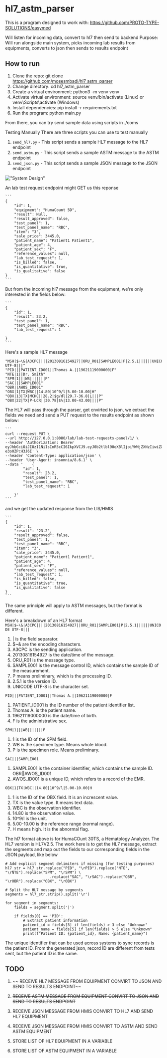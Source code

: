 # hl7_astm_parser

This is a program designed to work with: https://github.com/PROTO-TYPE-SOLUTIONS/easymed

Will listen for incoming data, convert to hl7 then send to backend
Purpose: Will run alongside main system, picks incoming lab results 
from equipments, converts to json then sends to results endpoint

## How to run
1. Clone the repo: git clone https://github.com/mosesmbadi/hl7_astm_parser
2. Change directory: cd hl7_astm_parser
3. Create a virtual environment: python3 -m venv venv
4. Activate virtual environment: source venv/bin/activate (Linux) or venv\Scripts\activate (Windows)
5. Install dependencies: pip install -r requirements.txt
6. Run the program: python main.py

From there, you can try send sample data using scripts in ./coms

Testing Manually
There are three scripts you can use to test manually

1. `send_hl7.py` - This script sends a sample HL7 message to the HL7 endpoint
2. `send_astm.py` - This script sends a sample ASTM message to the ASTM endpoint
3. `send_json.py` - This script sends a sample JSON message to the JSON endpoint


!["System Design"](docs/LIS_Interfacing_Chart.drawio.png)


An lab test request endpoint might GET us this reponse 
    
    ```
    {
        "id": 1,
        "equipment": "HumaCount 5D",
        "result": Null,
        "result_approved": false,
        "test_panel": 1,
        "test_panel_name": "RBC",
        "item": "3",
        "sale_price": 3445.0,
        "patient_name": "Patient1 Patient1",
        "patient_age": 4,
        "patient_sex": "F",
        "reference_values": null,
        "lab_test_request": 1,
        "is_billed": false,
        "is_quantitative": true,
        "is_qualitative": false
    }
    ```

But from the incoming hl7 message from the equipment, we're only interested in the fields below:
    
    ```
    {
        "id": 1,
        "result": 23.2,
        "test_panel": 1,
        "test_panel_name": "RBC",
        "lab_test_request": 1
        
    }
    ```   

Here's a sample HL7 message

```
"MSH|$~\&|A3CPC||||20130816154927||ORU_R01|SAMPLE001|P|2.5.1||||||UNICODE UTF-8|||"
"PID|||PATIENT_ID001||Thomas A.||19621119000000|F"
"NTE|1||Dr. Smith"
"SPM|1|||WB|||||||P"
"SAC|||SAMPLE001"
"OBR||AWOS_ID001"
"OBX|1|TX|WBC||14.80|10^9/l|5.00-10.00|H"
"OBX|13|TX|MCHC||28.2|$g/dl|29.7-36.8|L|||P"
"OBX|22|TX|P-LCR||30.78|$%|13.00-43.00||||P"
```

The HL7 will pass through the parser, get cnvirted to json, we extract the fields we need and send a PUT request to the results endpoint as shown below:  

    ```
    curl --request PUT \
    --url http://127.0.0.1:8080/lab/lab-test-requests-panel/1/ \
    --header 'Authorization: Bearer eyJhbGciOiJIUzI1NiIsInR5cCI6IkpXVCJ9.eyJ0b2tlbl90eXBlIjoiYWNjZXNzIiwiZXhwIjoxNzM1NjU5MzI3LCJpYXQiOjE3MzM0OTkzMjcsImp0aSI6Ijk0MDhmM2JmYWM2YzQzODNhYWM3MTczYzUxZjQzNWNhIiwidXNlcl9pZCI6MSwiZW1haWwiOiJhZG1pbkBtYWlsLmNvbSIsImZpcnN0X25hbWUiOiJzeXNhZG1pbiIsInJvbGUiOiJzeXNhZG1pbiJ9.tgFIbkarWJFis8Y7O2cpeaUkr7q1Xq-e3o0ZPcH3J6I' \
    --header 'Content-Type: application/json' \
    --header 'User-Agent: insomnia/8.6.1' \
    --data '	{
            "id": 1,
            "result": 23.2,
            "test_panel": 1,
            "test_panel_name": "RBC",
            "lab_test_request": 1
            
        }'
    ```

and we get the updated response from the LIS/HMIS
   
    ```
    {
        "id": 1,
        "result": "23.2",
        "result_approved": false,
        "test_panel": 1,
        "test_panel_name": "RBC",
        "item": "3",
        "sale_price": 3445.0,
        "patient_name": "Patient1 Patient1",
        "patient_age": 4,
        "patient_sex": "F",
        "reference_values": null,
        "lab_test_request": 1,
        "is_billed": false,
        "is_quantitative": true,
        "is_qualitative": false
    }
    ```

The same principle will apply to ASTM messages, but the format is different.

Here's  a breakdown of an HL7 format
```MSH|$~\&|A3CPC||||20130816154927||ORU_R01|SAMPLE001|P|2.5.1||||||UNICODE UTF-8|||```
1. | is the field separator.
2. $~\& are the encoding characters.
3. A3CPC is the sending application.
4. 20130816154927 is the date/time of the message.
5. ORU_R01 is the message type.
6. SAMPLE001 is the message control ID, which contains the sample ID
of the measurement.
7. P means preliminary, which is the processing ID.
8. 2.5.1 is the version ID.
9. UNICODE UTF-8 is the character set.

```PID|||PATIENT_ID001||Thomas A.||19621119000000|F```
1. PATIENT_ID001 is the ID number of the patient identifier list.
2. Thomas A. is the patient name.
3. 19621119000000 is the date/time of birth.
4. F is the administrative sex.

```SPM|1|||WB|||||||P```
1. 1 is the ID of the SPM field.
2. WB is the specimen type. Means whole blood.
3. P is the specimen role. Means preliminary.

```SAC|||SAMPLE001```
1. SAMPLE001 is the container identifier, which contains the
sample ID.
OBR||AWOS_ID001
1. AWOS_ID001 is a unique ID, which refers to a record of the EMR.

```OBX|1|TX|WBC||14.80|10^9/l|5.00-10.00|H```
1. 1 is the ID of the OBX field. It is an increscent value.
2. TX is the value type. It means text data.
3. WBC is the observation identifier.
4. 14.80 is the observation value.
5. 10^9/l is the unit.
6. 5.00-10.00 is the reference range (normal range).
7. H means high. It is the abnormal flag.

The hl7 format above is for HumaCOunt 30TS, a Hematology Analyzer. The HL7 version is HL7V2.5.
The work here is to get the HL7 message, extract the segments and map out the fields to our corresponding fields in the JSON payload, like below
```
# Add explicit segment delimiters if missing (for testing purposes)
hl7_str = hl7_str.replace("PID", "\rPID").replace("NTE", "\rNTE").replace("SPM", "\rSPM") \
                    .replace("SAC", "\rSAC").replace("OBR", "\rOBR").replace("OBX", "\rOBX")

# Split the HL7 message by segments
segments = hl7_str.strip().split('\r')

for segment in segments:
    fields = segment.split('|')

    if fields[0] == 'PID':
        # Extract patient information
        patient_id = fields[3] if len(fields) > 3 else "Unknown"
        patient_name = fields[5] if len(fields) > 5 else "Unknown"
        print(f"Patient ID: {patient_id}, Name: {patient_name}")
```    


The unique identifier that can be used across systems to sync records is the patient ID. From the generated json, record ID are different from tests sent, but the patient ID is the same.




## TODO
1. ~~ RECEIVE HL7 MESSAGE FROM EQUIPMENT CONVIRT TO JSON AND SEND TO RESULTS ENDPOINT~~
2. ~~RECEIVE ASTM MESSAGE FROM EQUIPMENT CONVIRT TO JSON AND SEND TO RESULTS ENDPOINT~~

3. RECEIVE JSON MESSAGE FROM HMIS CONVIRT TO HL7 AND SEND HL7 EQUIPMENT
4. RECEIVE JSON MESSAGE FROM HMIS CONVIRT TO ASTM AND SEND ASTM EQUIPMENT

5. STORE LIST OF HL7 EQUIPMENT IN A VARIABLE
6. STORE LIST OF ASTM EQUIPMENT IN A VARIABLE


